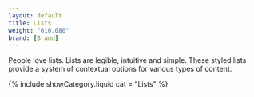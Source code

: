 ```yaml
---
layout: default
title: Lists
weight: "010.080"
brand: [Brand]
---
```


<div class="row">
	<div class="col-sm-7 col-sm-offset-5 category-head">
		People love lists. Lists are legible, intuitive and simple. These styled lists provide a system of contextual options for various types of content.
	</div>
</div>

{% include showCategory.liquid  cat = "Lists" %}